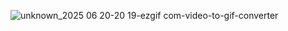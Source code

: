 ![unknown_2025 06 20-20 19-ezgif com-video-to-gif-converter](https://github.com/user-attachments/assets/84ab13f6-5c95-4c0f-84b4-1bbe6c6e0f03)

